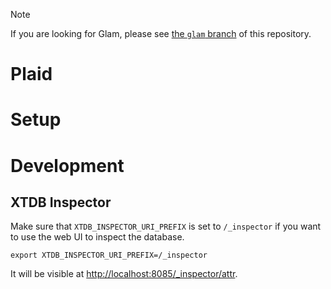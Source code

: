 > [!NOTE]
> If you are looking for Glam, please see [the `glam` branch](https://github.com/larc-iu/plaid/tree/glam) of this repository.

# Plaid

# Setup

# Development
## XTDB Inspector
Make sure that `XTDB_INSPECTOR_URI_PREFIX` is set to `/_inspector` if you want to use the web UI to inspect the database.
```
export XTDB_INSPECTOR_URI_PREFIX=/_inspector
```
It will be visible at <http://localhost:8085/_inspector/attr>.
